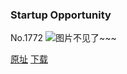### Startup Opportunity
No.1772
![图片不见了~~~](https://imgs.xkcd.com/comics/startup_opportunity.png)

[原址](https://xkcd.com//1772) [下载](https://imgs.xkcd.com/comics/startup_opportunity.png)

